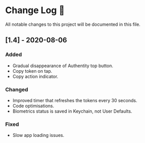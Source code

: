 # Change Log 
All notable changes to this project will be documented in this file.

## [1.4] - 2020-08-06
 
### Added

- Gradual disappearance of Authentity top button.
- Copy token on tap.
- Copy action indicator.
 
### Changed
  
- Improved timer that refreshes the tokens every 30 seconds.
- Code optimisations.
- Biometrics status is saved in Keychain, not User Defaults.
 
### Fixed
 
 - Slow app loading issues.
